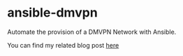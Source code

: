 # ansible-dmvpn
Automate the provision of a DMVPN Network with Ansible.

You can find my related blog post <a href="http://notthenetwork.me/blog/2018/06/19/cisco-dmvpn-deployment-with-ansible/">here</a>